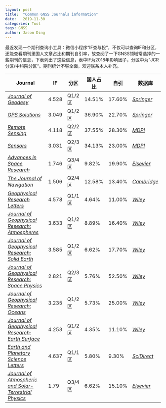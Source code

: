 ```yaml
---
layout: post
title:  "Common GNSS Journals information"
date:   2019-11-30
categories: Tool
tags: GNSS
author: Jason Ding
---
```


最近发现一个期刊查询小工具：微信小程序“IF查与投“，不仅可以查询IF和分区，还能查看期刊里国人文章占比和期刊自引率，故查阅了一下GNSS领域常选择的一些期刊的信息，下表列出了这些信息，表中IF为2018年影响因子，分区中为”JCR分区/中科院分区“。期刊统计不够全面，欢迎联系本人补充。




| Journal                                                      | IF    | 分区   | 国人占比 | 自引   | 数据库                                                       |
| ------------------------------------------------------------ | ----- | ------ | -------- | ------ | ------------------------------------------------------------ |
| *[Journal of Geodesy](https://link.springer.com/journal/190)* | 4.528 | Q1/2区 | 14.51%   | 17.60% | *[Springer](https://link.springer.com/)*                     |
| *[GPS Solutions](https://link.springer.com/journal/10291)*   | 3.049 | Q1/2区 | 36.90%   | 22.70% | *[Springer](https://link.springer.com/)*                     |
| *[Remote Sensing](https://www.mdpi.com/journal/remotesensing)* | 4.118 | Q2/2区 | 37.55%   | 28.30% | *[MDPI](https://www.mdpi.com/)*                                                         |
| *[Sensors](https://www.mdpi.com/journal/sensors)*            | 3.031 | Q2/3区 | 34.13%   | 23.00% | *[MDPI](https://www.mdpi.com/)*                              |
| *[Advances in Space Research](https://www.journals.elsevier.com/advances-in-space-research)* | 1.746 | Q3/4区 | 9.82%    | 19.90% | [*Elsevier*](https://www.elsevier.com/books-and-journals/elsevier) |
| *[The Journal of Navigation](https://rin.org.uk/page/JournalofNavigation)* | 1.506 | Q2/4区 | 12.58%   | 13.40% | *[Cambridge](https://www.cambridge.org/core/journals/)*                                                    |
| *[Geophysical Research Letters](https://agupubs.onlinelibrary.wiley.com/journal/19448007)* | 4.578 | Q1/1区 | 4.64%    | 11.00% | *[Wiley](https://onlinelibrary.wiley.com/)*                  |
| *[Journal of Geophysical Research: Atmospheres](https://agupubs.onlinelibrary.wiley.com/journal/21698996)* | 3.633 | Q1/2区 | 8.89%    | 16.40% | *[Wiley](https://onlinelibrary.wiley.com/)*                  |
| *[Journal of Geophysical Research: Solid Earth](https://agupubs.onlinelibrary.wiley.com/journal/21699356)* | 3.585 | Q1/2区 | 6.62%    | 17.70% | [*Wiley*](https://onlinelibrary.wiley.com/)                  |
| *[Journal of Geophysical Research: Space Physics](https://agupubs.onlinelibrary.wiley.com/journal/21699402)* | 2.821 | Q2/3区 | 5.76%    | 52.50% | *[Wiley](https://onlinelibrary.wiley.com/)*                  |
| *[Journal of Geophysical Research: Oceans](https://agupubs.onlinelibrary.wiley.com/journal/21699291)* | 3.235 | Q1/2区 | 5.73%    | 25.00% | *[Wiley](https://onlinelibrary.wiley.com/)*                  |
| *[Journal of Geophysical Research: Earth Surface](https://agupubs.onlinelibrary.wiley.com/journal/21699011)* | 4.253 | Q1/2区 | 4.35%    | 11.10% | *[Wiley](https://onlinelibrary.wiley.com/)*                  |
| *[Earth and Planetary Science Letters](https://www.sciencedirect.com/journal/earth-and-planetary-science-letters)* | 4.637 | Q1/1区 | 5.80%    | 9.30%  | *[SciDirect](https://www.sciencedirect.com/)*                                                |
| *[Journal of Atmospheric and Solar-Terrestrial Physics](https://www.journals.elsevier.com/journal-of-atmospheric-and-solar-terrestrial-physics/)* | 1.79  | Q3/4区 | 6.62%    | 15.10% | *[Elsevier](https://www.elsevier.com/books-and-journals/elsevier)* |

